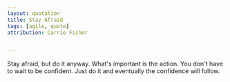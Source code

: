 ```yaml
---
layout: quotation
title: Stay Afraid
tags: [agile, quote]
attribution: Carrie Fisher


---
```


Stay afraid, but do it anyway. What's important is the action. You don't have to wait to be confident.
Just do it and eventually the confidence will follow.
